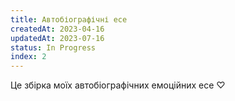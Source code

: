```yaml
---
title: Автобіографічні есе
createdAt: 2023-04-16
updatedAt: 2023-07-16
status: In Progress
index: 2
---
```


Це збірка моїх автобіографічних емоційних есе ♡
